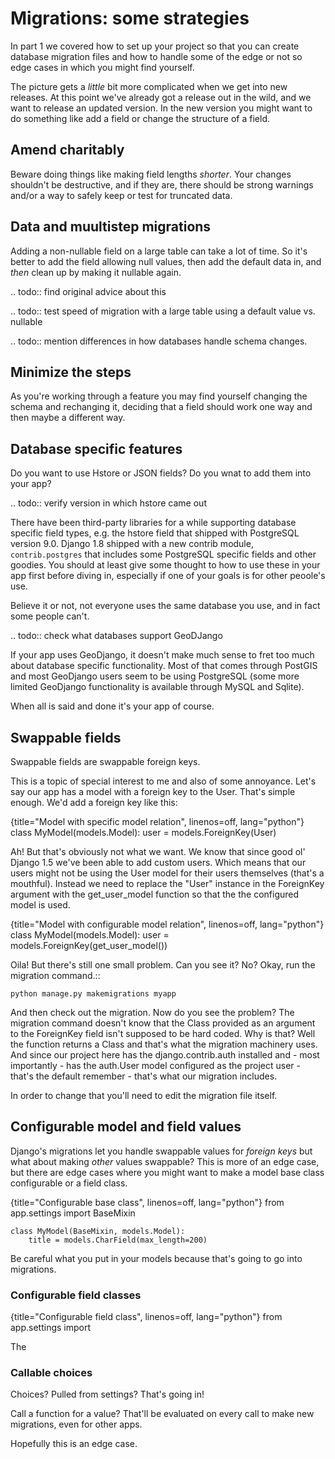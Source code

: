 # Migrations: some strategies

In part 1 we covered how to set up your project so that you can create database
migration files and how to handle some of the edge or not so edge cases in
which you might find yourself.

The picture gets a *little* bit more complicated when we get into new releases. At this point we've
already got a release out in the wild, and we want to release an updated version. In the new version
you might want to do something like add a field or change the structure of a field.

## Amend charitably

Beware doing things like making field lengths *shorter*. Your changes shouldn't be destructive,
and if they are, there should be strong warnings and/or a way to safely keep or test for truncated data.

## Data and muultistep migrations

Adding a non-nullable field on a large table can take a lot of time. So it's
better to add the field allowing null values, then add the default data in,
and *then* clean up by making it nullable again.

.. todo:: find original advice about this

.. todo:: test speed of migration with a large table using a default value vs. nullable

.. todo:: mention differences in how databases handle schema changes.

## Minimize the steps

As you're working through a feature you may find yourself changing the schema and rechanging
it, deciding that a field should work one way and then maybe a different way. 

## Database specific features

Do you want to use Hstore or JSON fields? Do you wnat to add them into your app?

.. todo:: verify version in which hstore came out

There have been third-party libraries for a while supporting database specific field types,
e.g. the hstore field that shipped with PostgreSQL version 9.0. Django 1.8 shipped with
a new contrib module, `contrib.postgres` that includes some PostgreSQL specific fields
and other goodies. You should at least give some thought to how to use these in your app
first before diving in, especially if one of your goals is for other peoole's use.

Believe it or not, not everyone uses the same database you use, and in fact some
people can't.

.. todo:: check what databases support GeoDJango

If your app uses GeoDjango, it doesn't make much sense to fret too much about database
specific functionality. Most of that comes through PostGIS and most GeoDjango users
seem to be using PostgreSQL (some more limited GeoDjango functionality is available
through MySQL and Sqlite).

When all is said and done it's your app of course.

## Swappable fields

Swappable fields are swappable foreign keys.

This is a topic of special interest to me and also of some annoyance.
Let's say our app has a model with a foreign key to the User. That's
simple enough. We'd add a foreign key like this:

{title="Model with specific model relation", linenos=off, lang="python"}
    class MyModel(models.Model):
        user = models.ForeignKey(User)

Ah! But that's obviously not what we want. We know that since good ol'
Django 1.5 we've been able to add custom users. Which means that our
users might not be using the User model for their users themselves
(that's a mouthful). Instead we need to replace the "User" instance in
the ForeignKey argument with the get\_user\_model function so that the
the configured model is used.

{title="Model with configurable model relation", linenos=off, lang="python"}
    class MyModel(models.Model):
        user = models.ForeignKey(get_user_model())

Oila! But there's still one small problem. Can you see it? No? Okay, run
the migration command.::

    python manage.py makemigrations myapp

And then check out the migration. Now do you see the problem? The
migration command doesn't know that the Class provided as an argument to
the ForeignKey field isn't supposed to be hard coded. Why is that? Well
the function returns a Class and that's what the migration machinery
uses. And since our project here has the django.contrib.auth installed
and - most importantly - has the auth.User model configured as the
project user - that's the default remember - that's what our migration
includes.

In order to change that you'll need to edit the migration file itself.

## Configurable model and field values

Django's migrations let you handle swappable values for *foreign keys*
but what about making *other* values swappable? This is more of an edge
case, but there are edge cases where you might want to make a model base
class configurable or a field class.

{title="Configurable base class", linenos=off, lang="python"}
    from app.settings import BaseMixin

    class MyModel(BaseMixin, models.Model):
        title = models.CharField(max_length=200)

Be careful what you put in your models because that's going to go into migrations.

### Configurable field classes

{title="Configurable field class", linenos=off, lang="python"}
    from app.settings import 

The 

### Callable choices

Choices? Pulled from settings? That's going in!

Call a function for a value? That'll be evaluated on every call to make new
migrations, even for other apps.

Hopefully this is an edge case.

